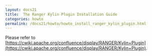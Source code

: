 ```yaml
---
layout: docs21
title:  The Ranger Kylin Plugin Installation Guide
categories: howto
permalink: /docs21/howto/howto_install_ranger_kylin_plugin.html
---
```


Please refer to [https://cwiki.apache.org/confluence/display/RANGER/Kylin+Plugin](https://cwiki.apache.org/confluence/display/RANGER/Kylin+Plugin).